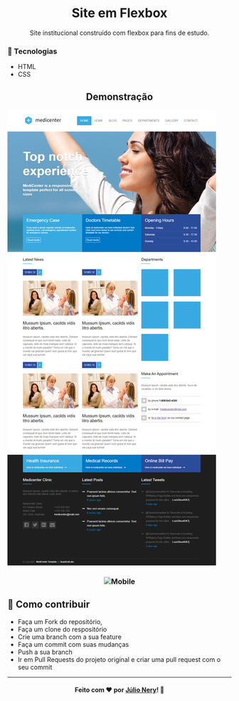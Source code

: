 <h1 align="center">Site em Flexbox</h1>
<p align="center">Site institucional construído com flexbox para fins de estudo. 
</p>

### :rocket: Tecnologias
- HTML
- CSS

<h2 align="center">Demonstração</h2>

![](https://github.com/julionery/docs/blob/master/geral/medcenter.png?raw=true)

 <h3 align="center">
<img alt="Mobile" title="Mobile" width="300px" src="https://github.com/julionery/docs/blob/master/geral/layout-flexbox-mobile.gif?raw=true">
</h3>

## :link: Como contribuir

- Faça um Fork do repositório,
- Faça um clone do respositório
- Crie uma branch com a sua feature
- Faça um commit com suas mudanças
- Push a sua branch
- Ir em Pull Requests do projeto original e criar uma pull request com o seu commit

---

<h4 align="center">
    Feito com ❤ por <a href="https://www.linkedin.com/in/julio-nery/" target="_blank">Júlio Nery</a>!
    <g-emoji class="g-emoji" alias="wave" fallback-src="https://github.githubassets.com/images/icons/emoji/unicode/1f44b.png">👋</g-emoji>
</h4>
